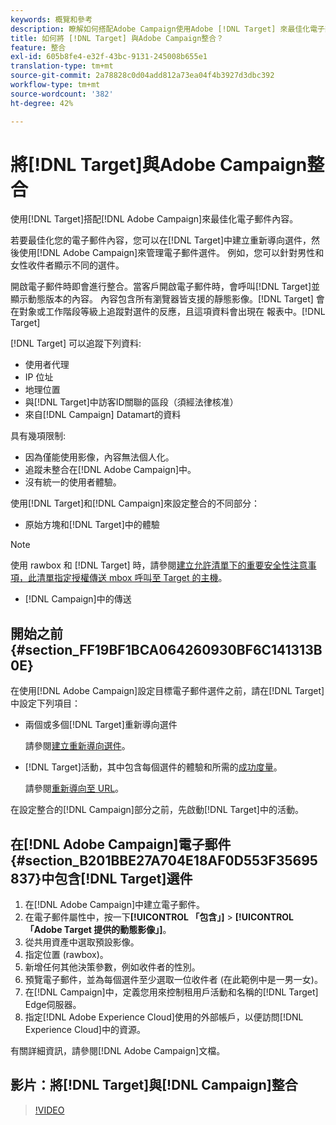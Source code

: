 ```yaml
---
keywords: 概覽和參考
description: 瞭解如何搭配Adobe Campaign使用Adobe [!DNL Target] 來最佳化電子郵件內容。
title: 如何將 [!DNL Target] 與Adobe Campaign整合？
feature: 整合
exl-id: 605b8fe4-e32f-43bc-9131-245008b655e1
translation-type: tm+mt
source-git-commit: 2a78828c0d04add812a73ea04f4b3927d3dbc392
workflow-type: tm+mt
source-wordcount: '382'
ht-degree: 42%

---
```


# 將[!DNL Target]與Adobe Campaign整合

使用[!DNL Target]搭配[!DNL Adobe Campaign]來最佳化電子郵件內容。

若要最佳化您的電子郵件內容，您可以在[!DNL Target]中建立重新導向選件，然後使用[!DNL Adobe Campaign]來管理電子郵件選件。 例如，您可以針對男性和女性收件者顯示不同的選件。

開啟電子郵件時即會進行整合。當客戶開啟電子郵件時，會呼叫[!DNL Target]並顯示動態版本的內容。 內容包含所有瀏覽器皆支援的靜態影像。[!DNL Target] 會在對象或工作階段等級上追蹤對選件的反應，且這項資料會出現在 報表中。[!DNL Target]

[!DNL Target] 可以追蹤下列資料:

* 使用者代理
* IP 位址
* 地理位置
* 與[!DNL Target]中訪客ID關聯的區段（須經法律核准）
* 來自[!DNL Campaign] Datamart的資料

具有幾項限制:

* 因為僅能使用影像，內容無法個人化。
* 追蹤未整合在[!DNL Adobe Campaign]中。
* 沒有統一的使用者體驗。

使用[!DNL Target]和[!DNL Campaign]來設定整合的不同部分：

* 原始方塊和[!DNL Target]中的體驗

>[!NOTE]
>
>使用 rawbox 和 [!DNL Target] 時，請參閱[建立允許清單下的重要安全性注意事項，此清單指定授權傳送 mbox 呼叫至 Target 的主機](/help/administrating-target/hosts.md#allowlist)。

* [!DNL Campaign]中的傳送

## 開始之前 {#section_FF19BF1BCA064260930BF6C141313B0E}

在使用[!DNL Adobe Campaign]設定目標電子郵件選件之前，請在[!DNL Target]中設定下列項目：

* 兩個或多個[!DNL Target]重新導向選件

   請參閱[建立重新導向選件](/help/c-experiences/c-manage-content/offer-redirect.md)。

* [!DNL Target]活動，其中包含每個選件的體驗和所需的[成功度量](/help/c-activities/r-success-metrics/success-metrics.md)。

   請參閱[重新導向至 URL](/help/c-experiences/c-visual-experience-composer/redirect-offer.md)。

在設定整合的[!DNL Campaign]部分之前，先啟動[!DNL Target]中的活動。

## 在[!DNL Adobe Campaign]電子郵件{#section_B201BBE27A704E18AF0D553F35695837}中包含[!DNL Target]選件

1. 在[!DNL Adobe Campaign]中建立電子郵件。
1. 在電子郵件屬性中，按一下&#x200B;**[!UICONTROL 「包含」]** > **[!UICONTROL 「Adobe Target 提供的動態影像」]**。
1. 從共用資產中選取預設影像。
1. 指定位置 (rawbox)。
1. 新增任何其他決策參數，例如收件者的性別。
1. 預覽電子郵件，並為每個選件至少選取一位收件者 (在此範例中是一男一女)。
1. 在[!DNL Campaign]中，定義您用來控制租用戶活動和名稱的[!DNL Target] Edge伺服器。
1. 指定[!DNL Adobe Experience Cloud]使用的外部帳戶，以便訪問[!DNL Experience Cloud]中的資源。

有關詳細資訊，請參閱[!DNL Adobe Campaign]文檔。

## 影片：將[!DNL Target]與[!DNL Campaign]整合

>[!VIDEO](https://video.tv.adobe.com/v/35149)
